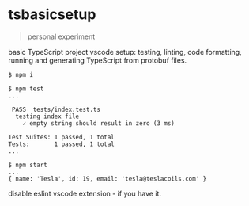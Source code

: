 # tsbasicsetup

> personal experiment

basic TypeScript project vscode setup: testing, linting, code formatting, running and generating TypeScript from protobuf files.


```
$ npm i
```

```
$ npm test
...

 PASS  tests/index.test.ts
  testing index file
    ✓ empty string should result in zero (3 ms)

Test Suites: 1 passed, 1 total
Tests:       1 passed, 1 total
...
```

```
$ npm start
...
{ name: 'Tesla', id: 19, email: 'tesla@teslacoils.com' }
```

disable eslint vscode extension - if you have it.
